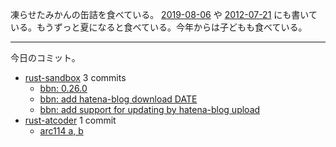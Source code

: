凍らせたみかんの缶詰を食べている。 [2019-08-06] や [2012-07-21] にも書いている。もうずっと夏になると食べている。今年からは子どもも食べている。

---

今日のコミット。

- [rust-sandbox](https://github.com/bouzuya/rust-sandbox) 3 commits
  - [bbn: 0.26.0](https://github.com/bouzuya/rust-sandbox/commit/bbe8971e549174e82a83f97c4ca3e1d3867df754)
  - [bbn: add hatena-blog download DATE](https://github.com/bouzuya/rust-sandbox/commit/fcf3802e4dcb163d205a3e285c61ccbdf3e2cebe)
  - [bbn: add support for updating by hatena-blog upload](https://github.com/bouzuya/rust-sandbox/commit/cd912f0c66caaac259e1e9e32d8b94098e982ed1)
- [rust-atcoder](https://github.com/bouzuya/rust-atcoder) 1 commit
  - [arc114 a, b](https://github.com/bouzuya/rust-atcoder/commit/aafa73bee573e50b0100f21057fc27797f90cedc)

[2012-07-21]: https://blog.bouzuya.net/2012/07/21/
[2019-08-06]: https://blog.bouzuya.net/2019/08/06/
